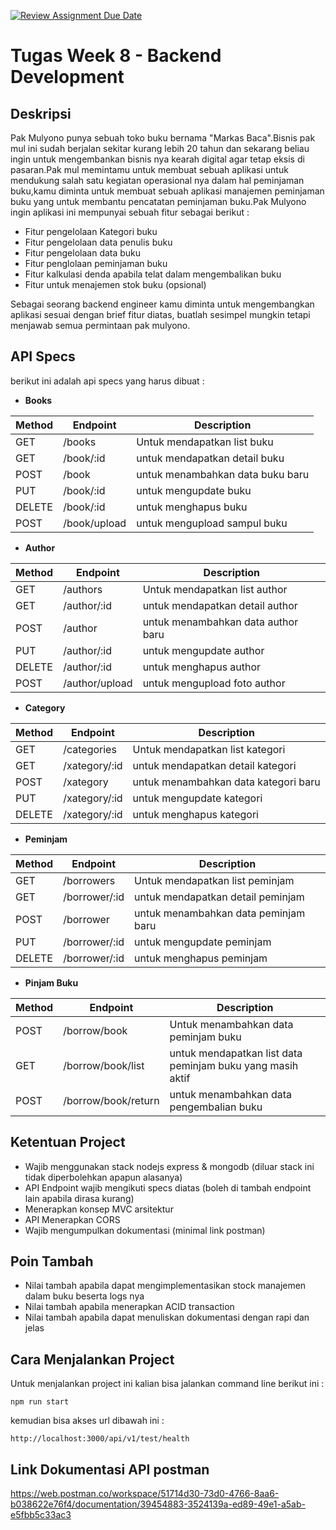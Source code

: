 [![Review Assignment Due Date](https://classroom.github.com/assets/deadline-readme-button-22041afd0340ce965d47ae6ef1cefeee28c7c493a6346c4f15d667ab976d596c.svg)](https://classroom.github.com/a/rJt1dJdT)

# Tugas Week 8 - Backend Development

## Deskripsi

Pak Mulyono punya sebuah toko buku bernama "Markas Baca".Bisnis pak mul ini sudah berjalan sekitar kurang lebih 20 tahun dan sekarang beliau ingin untuk mengembankan bisnis nya kearah digital agar tetap eksis di pasaran.Pak mul memintamu untuk membuat sebuah aplikasi untuk mendukung salah satu kegiatan operasional nya dalam hal peminjaman buku,kamu diminta untuk membuat sebuah aplikasi manajemen peminjaman buku yang untuk membantu pencatatan peminjaman buku.Pak Mulyono ingin aplikasi ini mempunyai sebuah fitur sebagai berikut :

- Fitur pengelolaan Kategori buku
- Fitur pengelolaan data penulis buku
- Fitur pengelolaan data buku
- Fitur penglolaan peminjaman buku
- Fitur kalkulasi denda apabila telat dalam mengembalikan buku
- Fitur untuk menajemen stok buku (opsional)

Sebagai seorang backend engineer kamu diminta untuk mengembangkan aplikasi sesuai dengan brief fitur diatas, buatlah sesimpel mungkin tetapi menjawab semua permintaan pak mulyono.

## API Specs

berikut ini adalah api specs yang harus dibuat :

- **Books**

| Method | Endpoint     | Description                      |
| ------ | ------------ | -------------------------------- |
| GET    | /books       | Untuk mendapatkan list buku      |
| GET    | /book/:id    | untuk mendapatkan detail buku    |
| POST   | /book        | untuk menambahkan data buku baru |
| PUT    | /book/:id    | untuk mengupdate buku            |
| DELETE | /book/:id    | untuk menghapus buku             |
| POST   | /book/upload | untuk mengupload sampul buku     |

- **Author**

| Method | Endpoint       | Description                        |
| ------ | -------------- | ---------------------------------- |
| GET    | /authors       | Untuk mendapatkan list author      |
| GET    | /author/:id    | untuk mendapatkan detail author    |
| POST   | /author        | untuk menambahkan data author baru |
| PUT    | /author/:id    | untuk mengupdate author            |
| DELETE | /author/:id    | untuk menghapus author             |
| POST   | /author/upload | untuk mengupload foto author       |

- **Category**

| Method | Endpoint      | Description                          |
| ------ | ------------- | ------------------------------------ |
| GET    | /categories   | Untuk mendapatkan list kategori      |
| GET    | /xategory/:id | untuk mendapatkan detail kategori    |
| POST   | /xategory     | untuk menambahkan data kategori baru |
| PUT    | /xategory/:id | untuk mengupdate kategori            |
| DELETE | /xategory/:id | untuk menghapus kategori             |

- **Peminjam**

| Method | Endpoint      | Description                          |
| ------ | ------------- | ------------------------------------ |
| GET    | /borrowers    | Untuk mendapatkan list peminjam      |
| GET    | /borrower/:id | untuk mendapatkan detail peminjam    |
| POST   | /borrower     | untuk menambahkan data peminjam baru |
| PUT    | /borrower/:id | untuk mengupdate peminjam            |
| DELETE | /borrower/:id | untuk menghapus peminjam             |

- **Pinjam Buku**

| Method | Endpoint            | Description                                                |
| ------ | ------------------- | ---------------------------------------------------------- |
| POST   | /borrow/book        | Untuk menambahkan data peminjam buku                       |
| GET    | /borrow/book/list   | untuk mendapatkan list data peminjam buku yang masih aktif |
| POST   | /borrow/book/return | untuk menambahkan data pengembalian buku                   |

## Ketentuan Project

- Wajib menggunakan stack nodejs express & mongodb (diluar stack ini tidak diperbolehkan apapun alasanya)
- API Endpoint wajib mengikuti specs diatas (boleh di tambah endpoint lain apabila dirasa kurang)
- Menerapkan konsep MVC arsitektur
- API Menerapkan CORS
- Wajib mengumpulkan dokumentasi (minimal link postman)

## Poin Tambah

- Nilai tambah apabila dapat mengimplementasikan stock manajemen dalam buku beserta logs nya
- Nilai tambah apabila menerapkan ACID transaction
- Nilai tambah apabila dapat menuliskan dokumentasi dengan rapi dan jelas

## Cara Menjalankan Project

Untuk menjalankan project ini kalian bisa jalankan command line berikut ini :

```
npm run start
```

kemudian bisa akses url dibawah ini :

```
http://localhost:3000/api/v1/test/health
```

## Link Dokumentasi API postman

https://web.postman.co/workspace/51714d30-73d0-4766-8aa6-b038622e76f4/documentation/39454883-3524139a-ed89-49e1-a5ab-e5fbb5c33ac3
